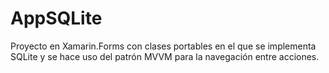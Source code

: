 # AppSQLite
Proyecto en Xamarin.Forms con clases portables en el que se implementa SQLite y se hace uso del patrón MVVM para la navegación entre acciones.
